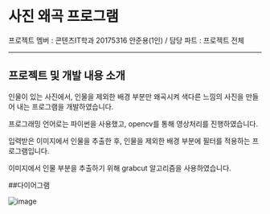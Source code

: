 # 사진 왜곡 프로그램

프로젝트 멤버 : 콘텐츠IT학과 20175316 안준용(1인) / 담당 파트 : 프로젝트 전체

***

## 프로젝트 및 개발 내용 소개

인물이 있는 사진에서, 인물을 제외한 배경 부분만 왜곡시켜 색다른 느낌의 사진을 만들어 내는 프로그램을 개발하였습니다.

프로그래밍 언어로는 파이썬을 사용했고, opencv를 통해 영상처리를 진행하였습니다.

입력받은 이미지에서 인물을 추출한 후, 인물을 제외한 배경 부분에 필터를 적용하는 프로그램입니다.

이미지에서 인물 부분을 추출하기 위해 grabcut 알고리즘을 사용하였습니다.




##다이어그램

![image](https://user-images.githubusercontent.com/92137084/144738241-51f9916f-196f-4a5f-abe3-b12244bf4b3d.png)
